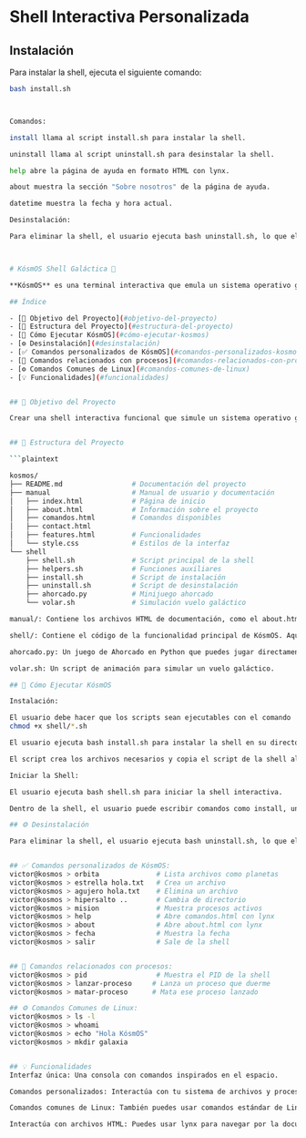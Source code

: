 # Shell Interactiva Personalizada

## Instalación

Para instalar la shell, ejecuta el siguiente comando:

```bash
bash install.sh



Comandos:

install llama al script install.sh para instalar la shell.

uninstall llama al script uninstall.sh para desinstalar la shell.

help abre la página de ayuda en formato HTML con lynx.

about muestra la sección "Sobre nosotros" de la página de ayuda.

datetime muestra la fecha y hora actual.

Desinstalación:

Para eliminar la shell, el usuario ejecuta bash uninstall.sh, lo que elimina todos los archivos creados durante la instalación.



# KósmOS Shell Galáctica 🚀

**KósmOS** es una terminal interactiva que emula un sistema operativo galáctico. Ofrece varios comandos útiles y divertidos, con un enfoque en procesos, archivos y juegos. A través de su consola, los usuarios pueden interactuar con comandos comunes de Linux, gestionar procesos, y jugar al "Ahorcado". ¡Embárcate en una misión espacial y explora el espacio de la terminal!

## Índice

- [🎯 Objetivo del Proyecto](#objetivo-del-proyecto)
- [📂 Estructura del Proyecto](#estructura-del-proyecto)
- [🚀 Cómo Ejecutar KósmOS](#cómo-ejecutar-kosmos)
- [⚙️ Desinstalación](#desinstalación)
- [✅ Comandos personalizados de KósmOS](#comandos-personalizados-kosmos)
- [🧬 Comandos relacionados con procesos](#comandos-relacionados-con-procesos)
- [⚙️ Comandos Comunes de Linux](#comandos-comunes-de-linux)
- [💡 Funcionalidades](#funcionalidades)


## 🎯 Objetivo del Proyecto

Crear una shell interactiva funcional que simule un sistema operativo galáctico, permitiendo a los usuarios ejecutar comandos tradicionales de Linux mientras exploran comandos personalizados y únicos inspirados en el espacio.


## 📂 Estructura del Proyecto

```plaintext

kosmos/
├── README.md                 # Documentación del proyecto
├── manual                    # Manual de usuario y documentación
│   ├── index.html            # Página de inicio
│   ├── about.html            # Información sobre el proyecto
│   ├── comandos.html         # Comandos disponibles
│   ├── contact.html
│   ├── features.html         # Funcionalidades
│   └── style.css             # Estilos de la interfaz
└── shell
    ├── shell.sh              # Script principal de la shell
    ├── helpers.sh            # Funciones auxiliares
    ├── install.sh            # Script de instalación            
    ├── uninstall.sh          # Script de desinstalación
    ├── ahorcado.py           # Minijuego ahorcado 
    └── volar.sh              # Simulación vuelo galáctico

manual/: Contiene los archivos HTML de documentación, como el about.html y comandos.html.

shell/: Contiene el código de la funcionalidad principal de KósmOS. Aquí se encuentran los scripts shell.sh, install.sh, uninstall.sh y otros.

ahorcado.py: Un juego de Ahorcado en Python que puedes jugar directamente desde la terminal.

volar.sh: Un script de animación para simular un vuelo galáctico.

## 🚀 Cómo Ejecutar KósmOS 

Instalación:

El usuario debe hacer que los scripts sean ejecutables con el comando
chmod +x shell/*.sh

El usuario ejecuta bash install.sh para instalar la shell en su directorio ~/my_shell.

El script crea los archivos necesarios y copia el script de la shell allí.

Iniciar la Shell:

El usuario ejecuta bash shell.sh para iniciar la shell interactiva.

Dentro de la shell, el usuario puede escribir comandos como install, uninstall, help, datetime, etc.

## ⚙️ Desinstalación

Para eliminar la shell, el usuario ejecuta bash uninstall.sh, lo que elimina todos los archivos creados durante la instalación.


## ✅ Comandos personalizados de KósmOS:
victor@kosmos > orbita              # Lista archivos como planetas
victor@kosmos > estrella hola.txt   # Crea un archivo
victor@kosmos > agujero hola.txt    # Elimina un archivo
victor@kosmos > hipersalto ..       # Cambia de directorio
victor@kosmos > mision              # Muestra procesos activos
victor@kosmos > help                # Abre comandos.html con lynx
victor@kosmos > about               # Abre about.html con lynx
victor@kosmos > fecha               # Muestra la fecha
victor@kosmos > salir               # Sale de la shell


## 🧬 Comandos relacionados con procesos:
victor@kosmos > pid                 # Muestra el PID de la shell
victor@kosmos > lanzar-proceso     # Lanza un proceso que duerme
victor@kosmos > matar-proceso      # Mata ese proceso lanzado

## ⚙️ Comandos Comunes de Linux:
victor@kosmos > ls -l
victor@kosmos > whoami
victor@kosmos > echo "Hola KósmOS"
victor@kosmos > mkdir galaxia


## 💡 Funcionalidades
Interfaz única: Una consola con comandos inspirados en el espacio.

Comandos personalizados: Interactúa con tu sistema de archivos y procesos como si estuvieras explorando una galaxia.

Comandos comunes de Linux: También puedes usar comandos estándar de Linux como ls, echo, y mkdir.

Interactúa con archivos HTML: Puedes usar lynx para navegar por la documentación y obtener más información sobre KósmOS directamente desde la terminal.

